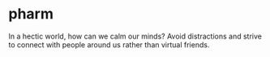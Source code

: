 # pharm
In a hectic world, how can we calm our minds? Avoid distractions and strive to connect with people around us rather than virtual friends.
